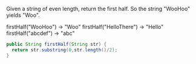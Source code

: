 Given a string of even length, return the first half. So the string "WooHoo" yields "Woo".

firstHalf("WooHoo") → "Woo"
firstHalf("HelloThere") → "Hello"
firstHalf("abcdef") → "abc"



```java
public String firstHalf(String str) {
  return str.substring(0,str.length()/2);
}

```

